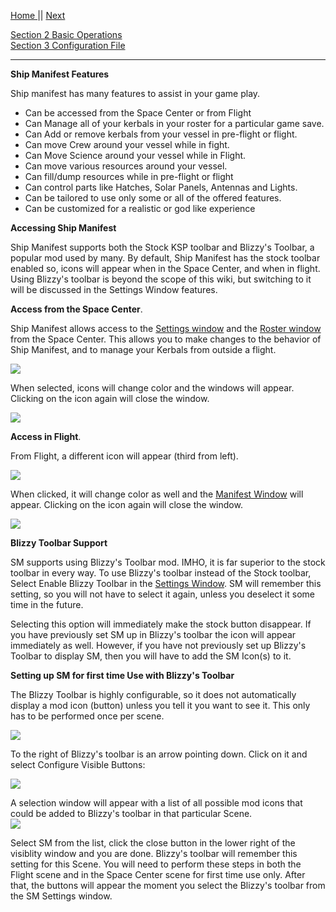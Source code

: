[Home ](https://github.com/PapaJoesSoup/ShipManifest/wiki)|| [Next](https://github.com/PapaJoesSoup/ShipManifest/wiki/1.1-Ship-Manifest-Windows)

[Section 2 Basic Operations](https://github.com/PapaJoesSoup/ShipManifest/wiki/2.0---Basic-Operation)  
[Section 3 Configuration File](https://github.com/PapaJoesSoup/ShipManifest/wiki/3.0-Configuration-File)
***
**Ship Manifest Features**

Ship manifest has many features to assist in your game play.

- Can be accessed from the Space Center or from Flight
- Can Manage all of your kerbals in your roster for a particular game save.
- Can Add or remove kerbals from your vessel in pre-flight or flight.
- Can move Crew around your vessel while in fight.
- Can Move Science around your vessel while in Flight.
- Can move various resources around your vessel.
- Can fill/dump resources while in pre-flight or flight
- Can control parts like Hatches, Solar Panels, Antennas and Lights.
- Can be tailored to use only some or all of the offered features.
- Can be customized for a realistic or god like experience

**Accessing Ship Manifest**

Ship Manifest supports both the Stock KSP toolbar and Blizzy's Toolbar, a popular mod used by many.  By default, Ship Manifest has the stock toolbar enabled so, icons will appear when in the Space Center, and when in flight.  Using Blizzy's toolbar is beyond the scope of this wiki, but switching to it will be discussed in the Settings Window features.


**Access from the Space Center**.

Ship Manifest allows access to the [Settings window](https://github.com/PapaJoesSoup/ShipManifest/wiki/1.4---Settings-Window) and the [Roster window](https://github.com/PapaJoesSoup/ShipManifest/wiki/1.5---Roster-Window) from the Space Center.  This allows you to make changes to the behavior of Ship Manifest, and to manage your Kerbals from outside a flight.

![](http://i.imgur.com/AUNd8hp.png)

When selected, icons will change color and the windows will appear.  Clicking on the icon again will close the window.

![](http://i.imgur.com/3kiSTXi.png)

**Access in Flight**.

From Flight, a different icon will appear (third from left).  

![](http://i.imgur.com/GoBn8eb.png)

When clicked, it will change color as well and the [Manifest Window](https://github.com/PapaJoesSoup/ShipManifest/wiki/1.2---Manifest-Window) will appear. Clicking on the icon again will close the window. 

![](http://i.imgur.com/qcDB4qp.png)

**Blizzy Toolbar Support**

SM supports using Blizzy's Toolbar mod.  IMHO, it is far superior to the stock toolbar in every way.  To use Blizzy's toolbar instead of the Stock toolbar, Select Enable Blizzy Toolbar in the [Settings Window](https://github.com/PapaJoesSoup/ShipManifest/wiki/1.2-Settings-Window). SM will remember this setting, so you will not have to select it again, unless you deselect it some time in the future.  

Selecting this option will immediately make the stock button disappear.  If you have previously set SM up in Blizzy's toolbar the icon will appear immediately as well.  However, if you have not previously set up Blizzy's Toolbar to display SM, then you will have to add the SM Icon(s) to it.  

**Setting up SM for first time Use with Blizzy's Toolbar**

The Blizzy Toolbar is highly configurable, so it does not automatically display a mod icon (button) unless you tell it you want to see it.  This only has to be performed once per scene.

![](http://i.imgur.com/pwsieYv.png)

To the right of Blizzy's toolbar is an arrow pointing down.  Click on it and select Configure Visible Buttons:

![](http://i.imgur.com/0OxZrgG.png)

A selection window will appear with a list of all possible mod icons that could be added to Blizzy's toolbar in that particular Scene.  
![](http://i.imgur.com/Wk8dUPg.png)

Select SM from the list, click the close button in the lower right of the visiblity window and you are done.  Blizzy's toolbar will remember this setting for this Scene.  You will need to perform these steps in both the Flight scene and in the Space Center scene for first time use only.  After that, the buttons will appear the moment you select the Blizzy's toolbar from the SM Settings window.
